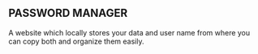 ## PASSWORD MANAGER

A website which locally stores your data and user name from where you can copy both and organize them easily.
